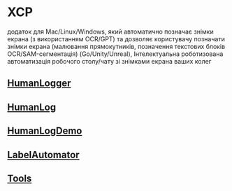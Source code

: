 # XCP
додаток для Mac/Linux/Windows, який автоматично позначає знімки екрана (з використанням OCR/GPT) та дозволяє користувачу позначати знімки екрана (малювання прямокутників, позначення текстових блоків OCR/SAM-сегментація) (Go/Unity/Unreal), Інтелектуальна роботизована автоматизація робочого столу/чату зі знімками екрана ваших колег

## [HumanLogger](https://github.com/Kyiv2023/XCP/tree/main/HumanLogger)


## [HumanLog](https://github.com/Kyiv2023/XCP/tree/main/HumanLog)

## [HumanLogDemo](https://github.com/Kyiv2023/XCP/tree/main/HumanLogDemo)



## [LabelAutomator](https://github.com/Kyiv2023/XCP/tree/main/LabelAutomator)


## [Tools](https://github.com/Kyiv2023/XCP/tree/main/Tools)
